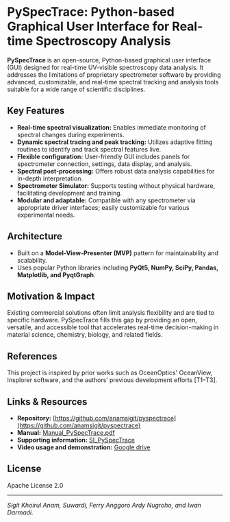 # PySpecTrace: Python-based Graphical User Interface for Real-time Spectroscopy Analysis

**PySpecTrace** is an open-source, Python-based graphical user interface (GUI) designed for real-time UV-visible spectroscopy data analysis. It addresses the limitations of proprietary spectrometer software by providing advanced, customizable, and real-time spectral tracking and analysis tools suitable for a wide range of scientific disciplines.

## Key Features
- **Real-time spectral visualization:** Enables immediate monitoring of spectral changes during experiments.
- **Dynamic spectral tracing and peak tracking:** Utilizes adaptive fitting routines to identify and track spectral features live.
- **Flexible configuration:** User-friendly GUI includes panels for spectrometer connection, settings, data display, and analysis.
- **Spectral post-processing:** Offers robust data analysis capabilities for in-depth interpretation.
- **Spectrometer Simulator:** Supports testing without physical hardware, facilitating development and training.
- **Modular and adaptable:** Compatible with any spectrometer via appropriate driver interfaces; easily customizable for various experimental needs.

## Architecture
- Built on a **Model-View-Presenter (MVP)** pattern for maintainability and scalability.
- Uses popular Python libraries including **PyQt5, NumPy, SciPy, Pandas, Matplotlib, and PyqtGraph**.

## Motivation & Impact
Existing commercial solutions often limit analysis flexibility and are tied to specific hardware. PySpecTrace fills this gap by providing an open, versatile, and accessible tool that accelerates real-time decision-making in material science, chemistry, biology, and related fields.

## References
This project is inspired by prior works such as OceanOptics' OceanView, Insplorer software, and the authors’ previous development efforts [T1–T3].

## Links & Resources
- **Repository:** [https://github.com/anamsigit/pyspectrace](https://github.com/anamsigit/pyspectrace)
- **Manual:** [Manual_PySpecTrace.pdf](https://github.com/anamsigit/pyspectrace/blob/main/Manual_PySpecTrace.pdf)
- **Supporting information:** [SI_PySpecTrace](https://github.com/anamsigit/pyspectrace/blob/main/SI_PySpecTrace.pdf)
- **Video usage and demonstration:** [Google drive](https://drive.google.com/file/d/1Tj6Fig017nFhzMavVcG9cRoBS5tbMKVn/view?usp=sharing)

## License
Apache License 2.0

---

*Sigit Khoirul Anam, Suwardi, Ferry Anggoro Ardy Nugroho, and Iwan Darmadi.*